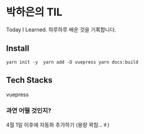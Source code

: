 
# 박하은의 TIL

Today I Learned. 하루하루 배운 것을 기록합니다.

## Install

`
yarn init -y 
yarn add -D vuepress
yarn docs:build
`

## Tech Stacks
vuepress

### 과연 어떨 것인지?

4월 1일 이후에 자동화 추가하기 (용량 꽉참...ㅎ)
